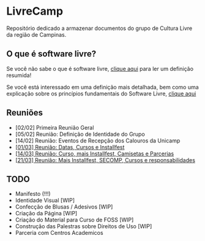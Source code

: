 # LivreCamp

Repositório dedicado a armazenar documentos do grupo de Cultura Livre da região de Campinas. 

## O que é software livre?

Se você não sabe o que é software livre, [clique aqui](https://github.com/LivreCamp/documentos/wiki#o-que-é-software-livre) para ler um definição resumida!

Se você está interessado em uma definição mais detalhada, bem como uma explicação sobre os princípios fundamentais
do Software Livre, [clique aqui](https://www.gnu.org/philosophy/free-sw.pt-br.html)

## Reuniões

- [02/02] Primeira Reunião Geral
- [05/02] Reunião: Definição de Identidade do Grupo
- [14/02] Reunião: Eventos de Recepção dos Calouros da Unicamp
- [[01/03] Reunião: Datas, Cursos e Installfest](atas/reuniao-01-mar.md)
- [[14/03] Reunião: Curso, mais Installfest, Camisetas e Parcerias](atas/reuniao-14-mar.md)
- [[21/03] Reunião: Mais Installfest, SECOMP, Cursos e responsabilidades](atas/reuniao-21-mar.md)
## TODO

- Manifesto (!!!)
- Identidade Visual [WIP]
- Confecção de Blusas / Adesivos [WIP]
- Criação da Página [WIP]
- Criação do Material para Curso de FOSS [WIP]
- Construção das Palestras sobre Direitos de Uso [WIP]
- Parceria com Centros Academicos
